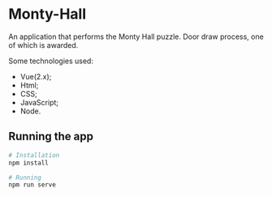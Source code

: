 # Monty-Hall

An application that performs the Monty Hall puzzle. Door draw process, one of which is awarded.

Some technologies used:

* Vue(2.x);
* Html;
* CSS;
* JavaScript;
* Node.

## Running the app

```bash
# Installation
npm install

# Running
npm run serve
```